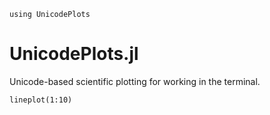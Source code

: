 ```@setup index
using UnicodePlots
```

# UnicodePlots.jl

Unicode-based scientific plotting for working in the terminal.

```@example index
lineplot(1:10)
```
